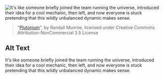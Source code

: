 ![It's like someone briefly joined the team running the universe, introduced their idea for a cool mechanic, then left, and now everyone is stuck pretending that this wildly unbalanced dynamic makes sense.](https://imgs.xkcd.com/comics/plutonium.png)
> "[Plutonium](https://xkcd.com/2115/)", by Randall Munroe, licensed under Creative Commons Attribution-NonCommercial 2.5 License

## Alt Text
It's like someone briefly joined the team running the universe, introduced their idea for a cool mechanic, then left, and now everyone is stuck pretending that this wildly unbalanced dynamic makes sense.
